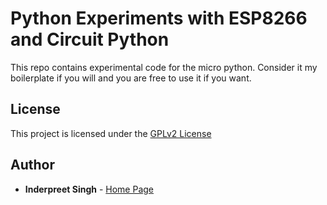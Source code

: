 # Python Experiments with ESP8266 and Circuit Python

This repo contains experimental code for the micro python. Consider it my boilerplate if you will and you are free to use it if you want.

## License

This project is licensed under the [GPLv2 License](./LICENSE)

## Author

* **Inderpreet Singh** - [Home Page](https://inderpreet.github.io)

